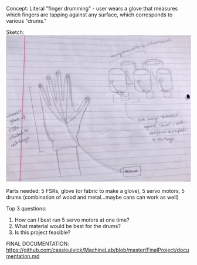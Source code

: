 Concept:
Literal "finger drumming" - user wears a glove that measures which fingers are tapping against any surface, which corresponds to various "drums."

Sketch:
![](images/finalprojectsketch.jpeg)

Parts needed:
5 FSRs, glove (or fabric to make a glove), 5 servo motors, 5 drums (combination of wood and metal...maybe cans can work as well)

Top 3 questions:
1. How can I best run 5 servo motors at one time? 
2. What material would be best for the drums?
3. Is this project feasible?


FINAL DOCUMENTATION: https://github.com/cassieulvick/MachineLab/blob/master/FinalProject/documentation.md
